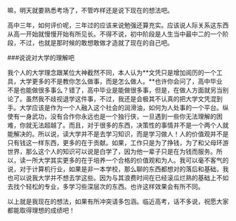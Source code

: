 嘛，明天就要熟悉考场了，不管咋样还是说下现在的想法吧。

高中三年，如何评价呢，三年过的应该来说勉强还算充实。应该说人际关系这东西从高一开始就慢慢开始有所见长。不得不说，初中阶段是人生当中最中二的一个阶段，不过，也就是那时候的敢想敢做才造就了现在的自己吧。

###说说对大学的理解吧

我个人的大学理念跟某位大神截然不同，本人认为**文凭只是增加阅历的一个工具，大学更多的不是教你怎么做事，而是怎么做人。**也许你会问了，高中毕业不是也能做很多事么？错了，高中毕业是能做很多事，但是，在做人方面就另当别论了。虽然我不歧视退学这件事，不过，我还是会极其不认真的把大学文凭混到手。大学应该是作为一个人融入这个社会的润滑油，如何为人处事的一个平台。纵使有一身武功，没有合作你永远也是一个独行侠，一旦遇到一些你无法理解的困难，你就无法超越了。而且，对于很多的东西，决策性的事情并不是一个两个人就能解决的。所以说，读大学并不是去学习知识，而是学习做人！人的价值观并不是只有钱这一样东西，更多的在于贡献。如果，工作只是为了挣钱，为了和父母环游世界，那么这个人的知识可以说是白学了，因为他一辈子只是在为钱而服务。所以，读一所大学其实更多的在于培养一个合格的价值观和为人。我可以毫不客气的说，对于计算机行业，如果是非一本学校，那么聊的东西都想对的落后和基础，我也可以说我大学并不想去学这些。因为与其浪费时间在已经滚瓜烂熟的基础上不如去找个轻松的专业，多学习些深层次的东西。也许这样效果会有所不同。

以上就是我现在的想法，如果有所冲突请多包涵。临近高考，话不多说，祝愿大家都能取得理想的成绩吧！
